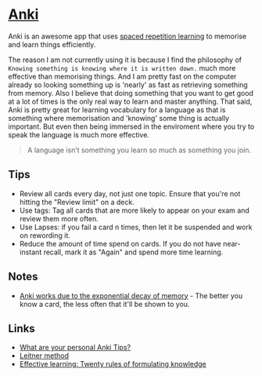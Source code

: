 # [Anki](https://apps.ankiweb.net)
Anki is an awesome app that uses [spaced repetition learning](http://www.wikiwand.com/en/Spaced_repetition) to memorise and learn things efficiently.

The reason I am not currently using it is because I find the philosophy of `Knowing something is knowing where it is written down.` much more effective than memorising things. And I am pretty fast on the computer already so looking something up is 'nearly' as fast as retrieving something from memory. Also I believe that doing something that you want to get good at a lot of times is the only real way to learn and master anything. That said, Anki is pretty great for learning vocabulary for a language as that is something where memorisation and 'knowing' some thing is actually important. But even then being immersed in the enviroment where you try to speak the language is much more effective.

> A language isn’t something you learn so much as something you join.

## Tips
- Review all cards every day, not just one topic. Ensure that you're not hitting the "Review limit" on a deck.
- Use tags: Tag all cards that are more likely to appear on your exam and review them more often.
- Use Lapses: if you fail a card n times, then let it be suspended and work on rewording it.
- Reduce the amount of time spend on cards. If you do not have near-instant recall, mark it as "Again" and spend more time learning.

## Notes
- [Anki works due to the exponential decay of memory](https://www.reddit.com/r/Anki/comments/75bzzc/anki_overwhelms_me/?utm_content=title&utm_medium=hot&utm_source=reddit&utm_name=Anki) - The better you know a card, the less often that it'll be shown to you.

## Links
- [What are your personal Anki Tips?](https://www.reddit.com/r/Anki/comments/6npee3/what_are_your_personal_anki_tips/)
- [Leitner method](https://drive.google.com/file/d/0BzlHy07nfEjOQ2hXWjU3LWpDdmc/view)
- [Effective learning: Twenty rules of formulating knowledge](https://www.supermemo.com/en/articles/20rules)